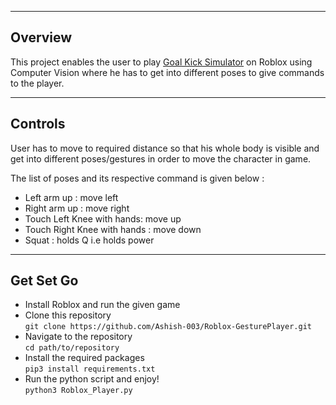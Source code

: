 

---

## Overview

This project enables the user to play [Goal Kick Simulator](https://www.roblox.com/games/9281034297/2-Goal-Kick-Simulator) on Roblox  using Computer Vision where he has to  get into different poses to give commands to the player.

---

## Controls

User has to move to required distance so that his whole body is visible and get into different poses/gestures in order to move the character in game.

The list of poses and its respective command is given below : 

- Left arm up :  move left
- Right arm up : move right
- Touch Left Knee  with hands: move up
- Touch Right Knee with hands : move down
- Squat : holds Q i.e holds power

---

## Get Set Go

- Install Roblox and run the given game
- Clone this repository \
`git clone https://github.com/Ashish-003/Roblox-GesturePlayer.git`
- Navigate to the repository \
`cd path/to/repository`
- Install the required packages\
`pip3 install requirements.txt`
- Run the python script and enjoy!\
`python3 Roblox_Player.py`

